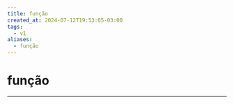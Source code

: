 ```yaml
---
title: função
created_at: 2024-07-12T19:53:05-03:00
tags:
  - v1
aliases:
  - função
---
```

# função
---

